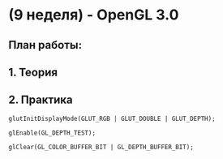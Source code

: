 # (9 неделя) - OpenGL 3.0



## План работы: 

## 1. Теория

## 2. Практика

	glutInitDisplayMode(GLUT_RGB | GLUT_DOUBLE | GLUT_DEPTH);
	
	glEnable(GL_DEPTH_TEST);
	
	glClear(GL_COLOR_BUFFER_BIT | GL_DEPTH_BUFFER_BIT);
